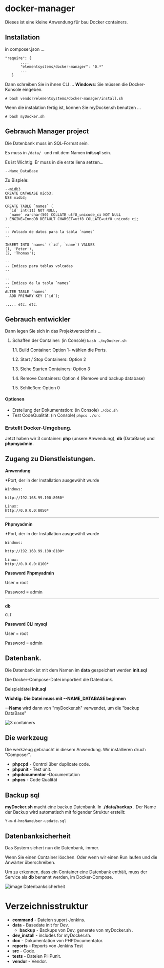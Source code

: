 # docker-manager

Dieses ist eine kleine Anwendung für bau Docker containers.

## Installation



in composer.json ...
```
"require": {
       .... 
       "elementsystems/docker-manager": "0.*"
       ...
   }
```
Dann schreiben Sie in ihnen CLI ...
**Windows**: Sie müssen die Docker-Konsole eingeben. 

```
# bash vendor/elementsystems/docker-manager/install.sh
```
Wenn die instalation fertig ist, können Sie myDocker.sh benutzen ...

```
# bash myDocker.sh
```

## Gebrauch Manager project

Die Datenbank muss im SQL-Format sein.

Es muss in ```/data/ ``` und mit dem Namen **init.sql** sein.

Es ist Wichtig:
Er muss in die erste liena setzen...

```
--Name_DataBase

```
Zu Bispiele:

```
--midb3
CREATE DATABASE midb3;
USE midb3;

CREATE TABLE `names` (
  `id` int(11) NOT NULL,
  `name` varchar(50) COLLATE utf8_unicode_ci NOT NULL
) ENGINE=InnoDB DEFAULT CHARSET=utf8 COLLATE=utf8_unicode_ci;

--
-- Volcado de datos para la tabla `names`
--

INSERT INTO `names` (`id`, `name`) VALUES
(1, 'Peter'),
(2, 'Thomas');

--
-- Índices para tablas volcadas
--

--
-- Indices de la tabla `names`
--
ALTER TABLE `names`
  ADD PRIMARY KEY (`id`);

..... etc. etc.

```


## Gebrauch entwickler

Dann legen Sie sich in das Projektverzeichnis ...


1. Schaffen der Container: (in Console) ```bash ./myDocker.sh```

    1.1. Build Container: Option 1- wählen die Ports.

    1.2. Start / Stop Containers: Option 2

    1.3. Siehe Starten Containers: Option 3

    1.4. Remove Containers: Option 4 (Remove und backup database)

    1.5. Schließen: Option 0

#### Optionen

- Erstellung der Dokumentation: (in Console) ```./doc.sh```
- Test CodeQualität: (in Console) ```phpcs ./src```


### Erstellt Docker-Umgebung.


Jetzt haben wir 3 container: **php** (unsere Anwendung), **db** (DataBase) und **phpmyadmin**.


## Zugang zu Dienstleistungen.

**Anwendung**

*Port, der in der Installation ausgewählt wurde

```
Windows:

http://192.168.99.100:8050*

Linux:
http://0.0.0.0:8050*
```
***

**Phpmyadmin**

*Port, der in der Installation ausgewählt wurde

```
Windows:

http://192.168.99.100:8100*

Linux:
http://0.0.0.0:8100*
```

**Password Phpmyadmin**

User = root

Password = admin

***

**db**
```
CLI
```

**Password CLI mysql**

User = root

Password = admin


## Datenbank.

Die Datenbank ist mit dem Namen im **data** gespeichert werden **init.sql**


Die Docker-Compose-Datei importiert die Datenbank.


Beispieldatei **init.sql**

**Wichtig: Die Datei muss mit --NAME_DATABASE beginnen**

**--Name** wird dann von "myDocker.sh" verwendet, um die "backup DataBase"


![3 containers](https://github.com/ElementSystems/docker-prototyp/blob/master/dev_install/info.jpg)

## Die werkzeug

Die werkzeug gebraucht in diesem Anwendung. Wir installieren druch  "Composer".

- **phpcpd** - Control über duplicate code.
- **phpunit** - Test unit.
- **phpdocumentor** -Documentation
- **phpcs** - Code Qualität

## Backup sql

**myDocker.sh** macht  eine backup Datenbank. In **./data/backup** . Der Name der Backup wird automatisch mit folgender Struktur erstellt:

```Y-m-d-hmsNameUser-update.sql```


## Datenbanksicherheit

Das System sichert nun die Datenbank, immer.

Wenn Sie einen Container löschen. Oder wenn wir einen Run laufen und die Anwärter überschreiben.

Um zu erkennen, dass ein Container eine Datenbank enthält, muss der Service als **db** benannt werden, im Docker-Compose.



![image Datenbanksicherheit](https://github.com/ElementSystems/docker-prototyp/blob/master/dev_install/info2.jpg)

# Verzeichnisstruktur

- **command** - Dateien suport Jenkins. 
- **data** - Basedate init for Dev.
    - **backup** - Backups von Dev, generate von myDocker.sh .
- **dev_install** - includes for myDocker.sh. 
- **doc** - Dokumentation von PHPDocumentator. 
- **reports** - Reports von Jenkins Test 
- **src** - Code.
- **tests** - Dateien PHPunit.
- **vendor** - Vendor.
